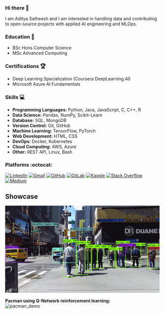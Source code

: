 ### Hi there 👋

I am Aditya Satheesh and I am interested in handling data and contributing to open-source projects with applied AI engineering and MLOps.

<!--
**cybersamurai2410/cybersamurai2410** is a ✨ _special_ ✨ repository because its `README.md` (this file) appears on your GitHub profile.

Here are some ideas to get you started:

- 🔭 I’m currently working on ...
- 🌱 I’m currently learning ...
- 👯 I’m looking to collaborate on ...
- 🤔 I’m looking for help with ...
- 💬 Ask me about ...
- 📫 How to reach me: ...
- 😄 Pronouns: ...
- ⚡ Fun fact: ...
-->

<!--[![Anurag's GitHub stats](https://github-readme-stats.vercel.app/api?username=cybersamurai2410)](https://github.com/anuraghazra/github-readme-stats)-->

### Education 📖 

  - BSc Hons Computer Science
  - MSc Advanced Computing

### Certifications 🏆

  - Deep Learning Specialization (Coursera DeepLearning.AI)
  - Microsoft Azure AI Fundamentals 

### Skills 💻

- **Programming Languages:** Python, Java, JavaScript, C, C++, R
- **Data Science:** Pandas, NumPy, Scikit-Learn
- **Database:** SQL, MongoDB
- **Version Control:** Git, GitHub
- **Machine Learning:** TensorFlow, PyTorch
- **Web Development:** HTML, CSS
- **DevOps:** Docker, Kubernetes
- **Cloud Computing:** AWS, Azure
- **Other:** REST API, Linux, Bash

<!--[![Top Langs](https://github-readme-stats.vercel.app/api/top-langs/?username=cybersamurai2410&layout=donut)](https://github.com/anuraghazra/github-readme-stats)-->

### Platforms :octocat:

[![LinkedIn](https://img.shields.io/badge/LinkedIn-Profile-blue?style=flat&logo=linkedin)](https://www.linkedin.com/in/yourusername/)
[![Gmail](https://img.shields.io/badge/Gmail-Email-red?style=flat&logo=gmail)](mailto:aditya24102001@gmail.com)
[![GitHub](https://img.shields.io/badge/GitHub-Profile-black?style=flat&logo=github)](https://github.com/cybersamurai2410)
[![GitLab](https://img.shields.io/badge/GitLab-Profile-black?style=flat&logo=gitlab)](https://gitlab.com/cybersamurai2410)
[![Kaggle](https://img.shields.io/badge/Kaggle-Profile-blue?style=flat&logo=kaggle)](https://www.kaggle.com/t0266882)
[![Stack Overflow](https://img.shields.io/badge/Stack%20Overflow-Profile-orange?style=flat&logo=stackoverflow)](https://stackoverflow.com/users/16278572/devx20)
[![Medium](https://img.shields.io/badge/Medium-Blog-black?style=flat&logo=medium)](https://medium.com/@aditya24102001)

## Showcase ##
![Demo](https://github.com/cybersamurai2410/cybersamurai2410/blob/2fa0f11751ece42df94188d22b8969157dc1701e/demo.gif)

**Pacman using Q-Network reinforcement learning:**<br>
![pacman_demo](https://github.com/cybersamurai2410/cybersamurai2410/assets/66138996/ce9762d9-6541-45eb-ad8d-d7cf92e8983b)


